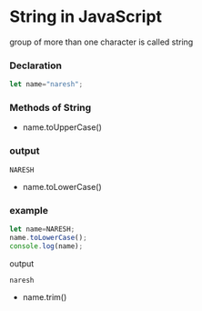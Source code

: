 # String in JavaScript
group of more than one character is called string

### Declaration

```javascript
let name="naresh";

```
### Methods of String
* name.toUpperCase()
### output
```
NARESH
```
* name.toLowerCase()
### example

```javascript
let name=NARESH;
name.toLowerCase();
console.log(name);

```
output
```
naresh
```

* name.trim()

